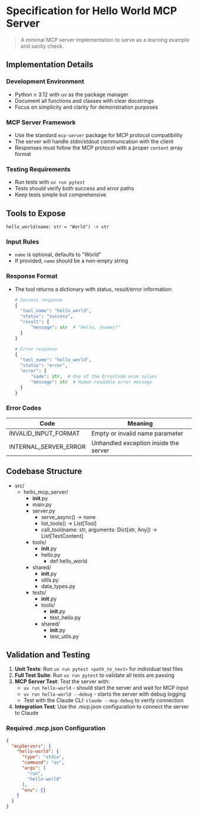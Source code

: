 # Specification for Hello World MCP Server

> A minimal MCP server implementation to serve as a learning example and sanity check.

## Implementation Details

### Development Environment
- Python ≥ 3.12 with uv as the package manager
- Document all functions and classes with clear docstrings
- Focus on simplicity and clarity for demonstration purposes

### MCP Server Framework
- Use the standard `mcp-server` package for MCP protocol compatibility
- The server will handle stdin/stdout communication with the client
- Responses must follow the MCP protocol with a proper `content` array format

### Testing Requirements
- Run tests with `uv run pytest`
- Tests should verify both success and error paths
- Keep tests simple but comprehensive

## Tools to Expose

```text
hello_world(name: str = "World") -> str
```

### Input Rules
- `name` is optional, defaults to "World"
- If provided, `name` should be a non-empty string

### Response Format
- The tool returns a dictionary with status, result/error information:
  ```python
  # Success response
  {
    "tool_name": "hello_world",
    "status": "success",
    "result": {
        "message": str  # "Hello, {name}!"
    }
  }
  
  # Error response
  {
    "tool_name": "hello_world",
    "status": "error",
    "error": {
        "code": str,  # One of the ErrorCode enum values
        "message": str  # Human-readable error message
    }
  }
  ```

### Error Codes

| Code | Meaning |
|------|---------|
| INVALID_INPUT_FORMAT | Empty or invalid name parameter |
| INTERNAL_SERVER_ERROR| Unhandled exception inside the server |

## Codebase Structure

- src/
    - hello_mcp_server/
        - __init__.py
        - main.py
        - server.py
            - serve_async() -> none
            - list_tools() -> List[Tool]
            - call_tool(name: str, arguments: Dict[str, Any]) -> List[TextContent]
        - tools/
            - __init__.py
            - hello.py
              - def hello_world
        - shared/
            - __init__.py
            - utils.py
            - data_types.py
        - tests/
            - __init__.py
            - tools/
                - __init__.py
                - test_hello.py
            - shared/
                - __init__.py
                - test_utils.py

## Validation and Testing

1. **Unit Tests**: Run `uv run pytest <path_to_test>` for individual test files
2. **Full Test Suite**: Run `uv run pytest` to validate all tests are passing
3. **MCP Server Test**: Test the server with:
   - `uv run hello-world` - should start the server and wait for MCP input
   - `uv run hello-world --debug` - starts the server with debug logging
   - Test with the Claude CLI: `claude --mcp-debug` to verify connection
4. **Integration Test**: Use the .mcp.json configuration to connect the server to Claude

### Required .mcp.json Configuration

```json
{
  "mcpServers": {
    "hello-world": {
      "type": "stdio",
      "command": "uv",
      "args": [
        "run",
        "hello-world"
      ],
      "env": {}
    }
  }
}
```